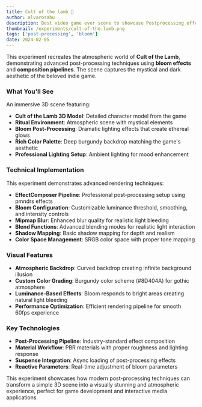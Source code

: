 ```yaml
---
title: Cult of the lamb 🐑
author: alvarosabu
description: Best video game ever scene to showcase Postprocessing effects
thumbnail: /experiments/cult-of-the-lamb.png
tags: ['post-processing', 'bloom']
date: 2024-02-05
---
```


This experiment recreates the atmospheric world of **Cult of the Lamb**, demonstrating advanced post-processing techniques using **bloom effects** and **composition pipelines**. The scene captures the mystical and dark aesthetic of the beloved indie game.

### What You'll See

An immersive 3D scene featuring:

- **Cult of the Lamb 3D Model**: Detailed character model from the game
- **Ritual Environment**: Atmospheric scene with mystical elements
- **Bloom Post-Processing**: Dramatic lighting effects that create ethereal glows
- **Rich Color Palette**: Deep burgundy backdrop matching the game's aesthetic
- **Professional Lighting Setup**: Ambient lighting for mood enhancement

### Technical Implementation

This experiment demonstrates advanced rendering techniques:

- **EffectComposer Pipeline**: Professional post-processing setup using pmndrs effects
- **Bloom Configuration**: Customizable luminance threshold, smoothing, and intensity controls
- **Mipmap Blur**: Enhanced blur quality for realistic light bleeding
- **Blend Functions**: Advanced blending modes for realistic light interaction
- **Shadow Mapping**: Basic shadow mapping for depth and realism
- **Color Space Management**: SRGB color space with proper tone mapping

### Visual Features

- **Atmospheric Backdrop**: Curved backdrop creating infinite background illusion
- **Custom Color Grading**: Burgundy color scheme (#8D404A) for gothic atmosphere
- **Luminance-Based Effects**: Bloom responds to bright areas creating natural light bleeding
- **Performance Optimization**: Efficient rendering pipeline for smooth 60fps experience

### Key Technologies

- **Post-Processing Pipeline**: Industry-standard effect composition
- **Material Workflow**: PBR materials with proper roughness and lighting response
- **Suspense Integration**: Async loading of post-processing effects
- **Reactive Parameters**: Real-time adjustment of bloom parameters

This experiment showcases how modern post-processing techniques can transform a simple 3D scene into a visually stunning and atmospheric experience, perfect for game development and interactive media applications.


